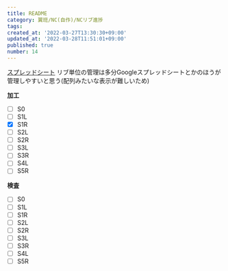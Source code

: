 ```yaml
---
title: README
category: 翼班/NC(自作)/NCリブ進捗
tags: 
created_at: '2022-03-27T13:30:30+09:00'
updated_at: '2022-03-28T11:51:01+09:00'
published: true
number: 14
---
```


[スプレッドシート](https://docs.google.com/spreadsheets/d/1QgvS1YrmuJOplltXAACNwXdQtFNo46T1/edit#gid=518709190)
リブ単位の管理は多分Googleスプレッドシートとかのほうが管理しやすいと思う(配列みたいな表示が難しいため)

**加工**
- [ ] S0
- [ ] S1L
- [x] S1R
- [ ] S2L
- [ ] S2R
- [ ] S3L
- [ ] S3R
- [ ] S4L
- [ ] S5R

**検査**
- [ ] S0
- [ ] S1L
- [ ] S1R
- [ ] S2L
- [ ] S2R
- [ ] S3L
- [ ] S3R
- [ ] S4L
- [ ] S5R

